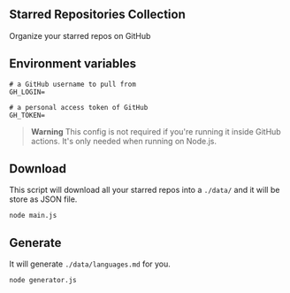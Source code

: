 ## Starred Repositories Collection

Organize your starred repos on GitHub

## Environment variables

```shell
# a GitHub username to pull from
GH_LOGIN=

# a personal access token of GitHub
GH_TOKEN=
```

> **Warning**
> This config is not required if you're running it inside GitHub actions. It's only needed when running on Node.js.

## Download

This script will download all your starred repos into a `./data/` and it will be store as JSON file.

```shell
node main.js
```

## Generate

It will generate `./data/languages.md` for you.

```shell 
node generator.js
```
